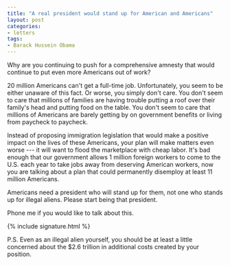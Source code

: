 ```yaml
---
title: "A real president would stand up for American and Americans"
layout: post
categories:
- letters
tags:
- Barack Hussein Obama
---
```


Why are you continuing to push for a comprehensive amnesty that would continue to put even more Americans out of work?

20 million Americans can't get a full-time job. Unfortunately, you seem to be either unaware of this fact. Or worse, you simply don't care. You don't seem to care that millions of families are having trouble putting a roof over their family's head and putting food on the table. You don't seem to care that millions of Americans are barely getting by on government benefits or living from paycheck to paycheck.

Instead of proposing immigration legislation that would make a positive impact on the lives of these Americans, your plan will make matters even worse --- it will want to flood the marketplace with cheap labor. It's bad enough that our government allows 1 million foreign workers to come to the U.S. each year to take jobs away from deserving American workers, now you are talking about a plan that could permanently disemploy at least 11 million Americans.

Americans need a president who will stand up for them, not one who stands up for illegal aliens. Please start being that president.

Phone me if you would like to talk about this.

{% include signature.html %}

P.S. Even as an illegal alien yourself, you should be at least a little concerned about the $2.6 trillion in additional costs created by your position.